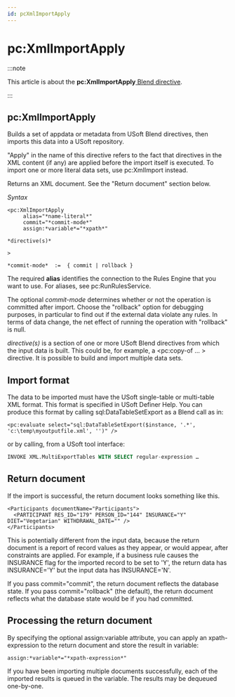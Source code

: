 ```yaml
---
id: pcXmlImportApply
---
```


# pc:XmlImportApply




:::note

This article is about the **pc:XmlImportApply**[ Blend directive](/docs/Repositories/Blend_directives).

:::

## **pc:XmlImportApply**

Builds a set of appdata or metadata from USoft Blend directives, then imports this data into a USoft repository.

"Apply" in the name of this directive refers to the fact that directives in the XML content (if any) are applied before the import itself is executed. To import one or more literal data sets, use pc:XmlImport instead.

Returns an XML document. See the "Return document" section below.

*Syntax*
 

```
<pc:XmlImportApply
     alias="*name-literal*"
     commit="*commit-mode*"
     assign:*variable*="*xpath*"

*directive(s)*

>

*commit-mode*  :=  { commit | rollback }
```

The required **alias** identifies the connection to the Rules Engine that you want to use. For aliases, see pc:RunRulesService.

The optional *commit-mode* determines whether or not the operation is committed after import. Choose the "rollback" option for debugging purposes, in particular to find out if the external data violate any rules. In terms of data change, the net effect of running the operation with "rollback" is null.

*directive(s)* is a section of one or more USoft Blend directives from which the input data is built. This could be, for example, a <pc:copy-of ... > directive. It is possible to build and import multiple data sets.

## Import format

The data to be imported must have the USoft single-table or multi-table XML format. This format is specified in USoft Definer Help. You can produce this format by calling sql:DataTableSetExport as a Blend call as in:

```
<pc:evaluate select="sql:DataTableSetExport($instance, '.*', 'c:\temp\myoutputfile.xml', '')" />
```

or by calling, from a USoft tool interface:

```sql
INVOKE XML.MultiExportTables WITH SELECT regular-expression …
```

## Return document

If the import is successful, the return document looks something like this.

```language-xml
<Participants documentName="Participants">
  <PARTICIPANT RES_ID="179" PERSON_ID="144" INSURANCE="Y" DIET="Vegetarian" WITHDRAWAL_DATE="" />
</Participants>
```

This is potentially different from the input data, because the return document is a report of record values as they appear, or would appear, after constraints are applied. For example, if a business rule causes the INSURANCE flag for the imported record to be set to 'Y', the return data has INSURANCE='Y' but the input data has INSURANCE='N'.

If you pass commit="commit", the return document reflects the database state. If you pass commit="rollback" (the default), the return document reflects what the database state would be if you had committed.

## Processing the return document

By specifying the optional assign:variable attribute, you can apply an xpath-expression to the return document and store the result in variable:

```
assign:*variable*="*xpath-expression*"
```

If you have been importing multiple documents successfully, each of the imported results is queued in the variable. The results may be dequeued one-by-one.